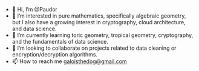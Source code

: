 - 👋 Hi, I’m @Paudor
- 👀 I’m interested in pure mathematics, specifically algebraic geometry, but I also have a growing interest in cryptography, cloud architecture, and data science.
- 🌱 I’m currently learning toric geometry, tropical geometry, cryptography, and the fundamentals of data science.
- 💞️ I’m looking to collaborate on projects related to data cleaning or encryption/decryption algorithms.
- 📫 How to reach me galoisthedog@gmail.com

<!---
Paudor/Paudor is a ✨ special ✨ repository because its `README.md` (this file) appears on your GitHub profile.
You can click the Preview link to take a look at your changes.
--->
